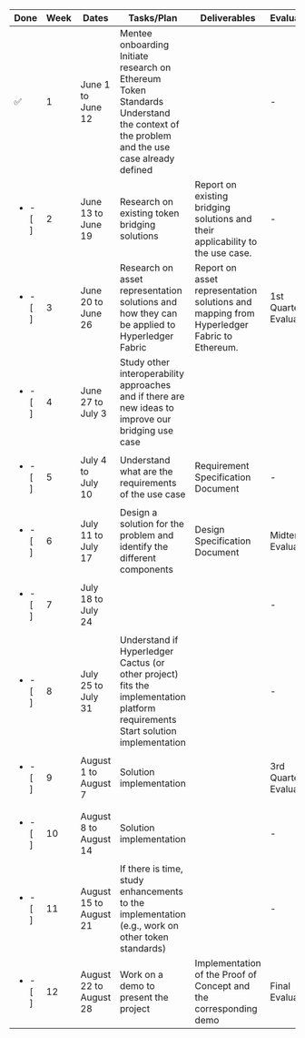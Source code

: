 | Done | Week | Dates             | Tasks/Plan                                                                                                                       | Deliverables                                                                              | Evaluation             |
|---|------|------------------------|----------------------------------------------------------------------------------------------------------------------------------|-------------------------------------------------------------------------------------------|------------------------|
| :white_check_mark: | 1    | June 1 to<br> June 12      | Mentee onboarding<br>Initiate research on Ethereum Token Standards<br>Understand the context of the problem and the use case already defined        |                                                                                           | -                      |
| <ul><li>- [ ] </li></ul> | 2    | June 13 to <br> June 19     | Research on existing token bridging solutions                                                                                    | Report on existing bridging solutions and their applicability to the use case.            | -                      |
| <ul><li>- [ ] </li></ul> | 3    | June 20 to <br> June 26     | Research on asset representation solutions and how they can be applied to Hyperledger Fabric                                     | Report on asset representation solutions and mapping from Hyperledger Fabric to Ethereum. | 1st Quarter Evaluation |
| <ul><li>- [ ] </li></ul> | 4    | June 27 to <br> July 3      | Study other interoperability approaches and if there are new ideas to improve our bridging use case|                                                                                                                                  |                                                                                           | -                      |
| <ul><li>- [ ] </li></ul> | 5    | July 4 to <br> July 10       | Understand what are the requirements of the use case                                                                             | Requirement Specification Document                                                        | -                      |
| <ul><li>- [ ] </li></ul> | 6    | July 11 to <br> July 17     | Design a solution for the problem and identify the different components                                                          | Design Specification Document                                                      | Midterm Evaluation     |
| <ul><li>- [ ] </li></ul> | 7    | July 18 to <br> July 24     |                                                                                                                                  |                                                                                           | -                      |
| <ul><li>- [ ] </li></ul> | 8    | July 25 to <br> July 31     | Understand if Hyperledger Cactus (or other project) fits the implementation platform requirements<br>Start solution implementation |                                                                                           | -                      |
| <ul><li>- [ ] </li></ul> | 9    | August 1 to <br> August 7   | Solution implementation                                                                                                          |                                                                                           | 3rd Quarter Evaluation |
| <ul><li>- [ ] </li></ul> | 10   | August 8 to <br> August 14  | Solution implementation                                                                                                          |                                                                                           | -                      |
| <ul><li>- [ ] </li></ul> | 11   | August 15 to <br> August 21 | If there is time, study enhancements to the implementation (e.g., work on other token standards)                                 |                                                                                           | -                      |
| <ul><li>- [ ] </li></ul> | 12   | August 22 to <br> August 28 | Work on a demo to present the project                                                                                            | Implementation of the Proof of Concept and the corresponding demo                         | Final Evaluation       |